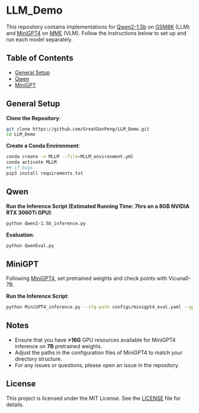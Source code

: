 # LLM_Demo

This repository contains implementations for [Qwen2-1.5b](https://github.com/QwenLM/Qwen2.5) on [GSM8K](https://github.com/openai/grade-school-math) (LLM) and [MiniGPT4](https://github.com/Vision-CAIR/MiniGPT-4) on [MME](https://huggingface.co/datasets/lmms-lab/MME) (VLM). Follow the instructions below to set up and run each model separately.

## Table of Contents

- [General Setup](#general-setup)
- [Qwen](#qwen)
- [MiniGPT](#minigpt)

## General Setup

**Clone the Repository**:
   ```sh
   git clone https://github.com/GreatDanPeng/LLM_Demo.git
   cd LLM_Demo
   ```
**Create a Conda Environment**:
   ```sh
   conda create -n MLLM --file=MLLM_environment.yml
   conda activate MLLM
   ## if bugs
   pip3 install requirements.txt
   ```
## Qwen

**Run the Inference Script (Estimated Running Time: 7hrs on a 8GB NVIDIA RTX 3060Ti GPU)**:
   ```sh
   python Qwen2-1.5b_inference.py 
   ```

**Evaluation**:
   ```sh
   python QwenEval.py 
   ```

## MiniGPT

Following [MiniGPT4](https://github.com/Vision-CAIR/MiniGPT-4), set pretrained weights and check points with Vicuna0-7B.

**Run the Inference Script**:
   ```sh
   python MiniGPT4_inference.py --cfg-path configs/minigpt4_eval.yaml --gpu-id 0
   ```


## Notes

- Ensure that you have **>16G** GPU resources available for MiniGPT4 inference on **7B** pretrained weights.
- Adjust the paths in the configuration files of MiniGPT4 to match your directory structure.
- For any issues or questions, please open an issue in the repository.

## License

This project is licensed under the MIT License. See the [LICENSE](LICENSE) file for details.